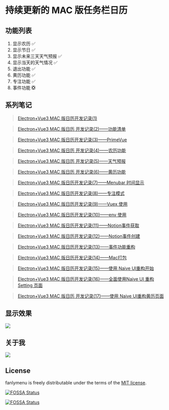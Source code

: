 # 持续更新的 MAC 版任务栏日历

## 功能列表
1. 显示农历 ✅️
2. 显示节日 ✅️
3. 显示未来三天天气预报 ✅️
4. 显示当天的天气情况 ✅️
5. 退出功能 ✅️
6. 黄历功能 ✅️
7. 专注功能 ✅️
8. 事件功能 ❎

## 系列笔记

> [Electron+Vue3 MAC 版日历开发记录(1)](https://juejin.cn/post/6968670953836380196)

> [Electron+Vue3 MAC 版日历 开发记录(2)——功能清单](https://juejin.cn/post/6968972252389851172)

> [Electron+Vue3 MAC 版日历开发记录(3)——PrimeVue](https://juejin.cn/post/6969373297116971038)

> [Electron+Vue3 MAC 版日历 开发记录(4)——农历功能](https://juejin.cn/post/6969743835253604388)

> [Electron+Vue3 MAC 版日历 开发记录(5)——天气预报](https://juejin.cn/post/6970220868853039118)

> [Electron+Vue3 MAC 版日历 开发记录(6)——黄历功能](https://juejin.cn/post/6970693669972082701)

> [Electron+Vue3 MAC 版日历开发记录(7)——Menubar 时间显示](https://juejin.cn/post/6971046657764900871)

> [Electron+Vue3 MAC 版日历开发记录(8)——专注模式](https://juejin.cn/post/6971358611012337695)

> [Electron+Vue3 MAC 版日历开发记录(9)——Vuex 使用](https://juejin.cn/post/6971791486593531941)

> [Electron+Vue3 MAC 版日历开发记录(10)——env 使用](https://juejin.cn/post/6972177046667526174)

> [Electron+Vue3 MAC 版日历开发记录(11)——Notion事件获取](https://juejin.cn/post/6972551210993713188/)

> [Electron+Vue3 MAC 版日历开发记录(12)——Notion事件创建](https://juejin.cn/post/6972929508185735181)

> [Electron+Vue3 MAC 版日历开发记录(13)——事件功能重构](https://juejin.cn/post/6973289820906848270)

> [Electron+Vue3 MAC 版日历开发记录(14)——Mac打包](https://juejin.cn/post/6973598301157326879)

> [Electron+Vue3 MAC 版日历开发记录(15)——使用 Naive UI重构开始](https://juejin.cn/post/6974024780366708743)

> [Electron+Vue3 MAC 版日历开发记录(16)——全面使用Naive UI 重构 Setting 页面](https://juejin.cn/post/6974413192420130852)

> [Electron+Vue3 MAC 版日历 开发记录(17)——使用 Naive UI重构黄历页面](https://juejin.cn/post/6974784409434062878)
## 显示效果

![](https://image.coding01.cn/2021/06/18/16239968186195.jpg)

## 关于我

![](https://komarev.com/ghpvc/?username=fanly&color=green)

## License 

fanlymenu is freely distributable under the terms of the [MIT license](https://github.com/fanly/fanlymenu/blob/main/LICENSE).

[![FOSSA Status](https://app.fossa.com/api/projects/git%2Bgithub.com%2Ffanly%2Ffanlymenu.svg?type=shield)](https://app.fossa.com/projects/git%2Bgithub.com%2Ffanly%2Ffanlymenu?ref=badge_shield)

[![FOSSA Status](https://app.fossa.com/api/projects/git%2Bgithub.com%2Ffanly%2Ffanlymenu.svg?type=large)](https://app.fossa.com/projects/git%2Bgithub.com%2Ffanly%2Ffanlymenu?ref=badge_large)
